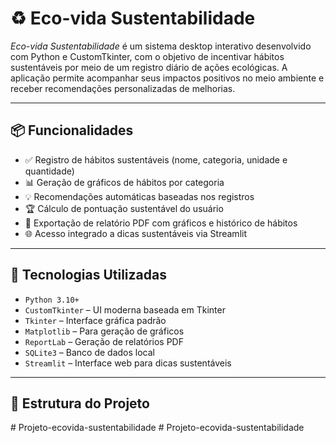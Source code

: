 # ♻ Eco-vida Sustentabilidade

_Eco-vida Sustentabilidade_ é um sistema desktop interativo desenvolvido com Python e CustomTkinter, com o objetivo de incentivar hábitos sustentáveis por meio de um registro diário de ações ecológicas. 
A aplicação permite acompanhar seus impactos positivos no meio ambiente e receber recomendações personalizadas de melhorias.

---

## 📦 Funcionalidades

- ✅ Registro de hábitos sustentáveis (nome, categoria, unidade e quantidade)
- 📊 Geração de gráficos de hábitos por categoria
- 💡 Recomendações automáticas baseadas nos registros
- 🏆 Cálculo de pontuação sustentável do usuário
- 📄 Exportação de relatório PDF com gráficos e histórico de hábitos
- 🌐 Acesso integrado a dicas sustentáveis via Streamlit

---


## 🧰 Tecnologias Utilizadas

- `Python 3.10+`
- `CustomTkinter` – UI moderna baseada em Tkinter
- `Tkinter` – Interface gráfica padrão
- `Matplotlib` – Para geração de gráficos
- `ReportLab` – Geração de relatórios PDF
- `SQLite3` – Banco de dados local
- `Streamlit` – Interface web para dicas sustentáveis

---

## 📁 Estrutura do Projeto

#   P r o j e t o - e c o v i d a - s u s t e n t a b i l i d a d e 
 
 # Projeto-ecovida-sustentabilidade
